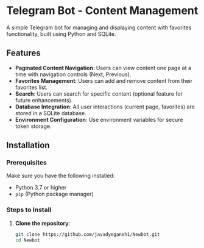 # Telegram Bot - Content Management

A simple Telegram bot for managing and displaying content with favorites functionality, built using Python and SQLite.

## Features

- **Paginated Content Navigation**: Users can view content one page at a time with navigation controls (Next, Previous).
- **Favorites Management**: Users can add and remove content from their favorites list.
- **Search**: Users can search for specific content (optional feature for future enhancements).
- **Database Integration**: All user interactions (current page, favorites) are stored in a SQLite database.
- **Environment Configuration**: Use environment variables for secure token storage.

## Installation

### Prerequisites

Make sure you have the following installed:
- Python 3.7 or higher
- `pip` (Python package manager)

### Steps to Install

1. **Clone the repository**:
   ```bash
   git clone https://github.com/javadyeganeh1/Newbot.git
   cd Newbot
